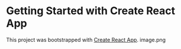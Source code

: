 # Getting Started with Create React App

This project was bootstrapped with [Create React App](https://github.com/facebook/create-react-app).
  image.png